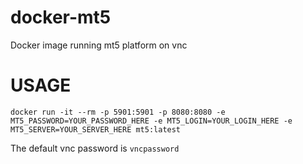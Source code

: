 # docker-mt5
Docker image running mt5 platform on vnc

# USAGE

```
docker run -it --rm -p 5901:5901 -p 8080:8080 -e MT5_PASSWORD=YOUR_PASSWORD_HERE -e MT5_LOGIN=YOUR_LOGIN_HERE -e MT5_SERVER=YOUR_SERVER_HERE mt5:latest
```

The default vnc password is `vncpassword`
